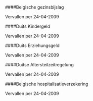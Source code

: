 <meta http-equiv='Content-Type' content='text/html; charset=utf-8' />


####Belgische gezinsbijslag

Vervallen per 24-04-2009 

####Duits Kindergeld

Vervallen per 24-04-2009 

####Duits Erziehungsgeld

Vervallen per 24-04-2009 

####Duitse Altersteilzeitregelung

Vervallen per 24-04-2009 

####Belgische hospitalisatieverzekering

Vervallen per 24-04-2009 

